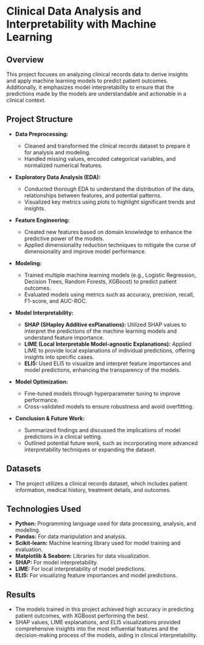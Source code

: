 # Clinical Data Analysis and Interpretability with Machine Learning

## Overview

This project focuses on analyzing clinical records data to derive insights and apply machine learning models to predict patient outcomes. Additionally, it emphasizes model interpretability to ensure that the predictions made by the models are understandable and actionable in a clinical context.

## Project Structure

- **Data Preprocessing:** 
    - Cleaned and transformed the clinical records dataset to prepare it for analysis and modeling.
    - Handled missing values, encoded categorical variables, and normalized numerical features.

- **Exploratory Data Analysis (EDA):**
    - Conducted thorough EDA to understand the distribution of the data, relationships between features, and potential patterns.
    - Visualized key metrics using plots to highlight significant trends and insights.

- **Feature Engineering:**
    - Created new features based on domain knowledge to enhance the predictive power of the models.
    - Applied dimensionality reduction techniques to mitigate the curse of dimensionality and improve model performance.

- **Modeling:**
    - Trained multiple machine learning models (e.g., Logistic Regression, Decision Trees, Random Forests, XGBoost) to predict patient outcomes.
    - Evaluated models using metrics such as accuracy, precision, recall, F1-score, and AUC-ROC.

- **Model Interpretability:**
    - **SHAP (SHapley Additive exPlanations):** Utilized SHAP values to interpret the predictions of the machine learning models and understand feature importance.
    - **LIME (Local Interpretable Model-agnostic Explanations):** Applied LIME to provide local explanations of individual predictions, offering insights into specific cases.
    - **ELI5:** Used ELI5 to visualize and interpret feature importances and model predictions, enhancing the transparency of the models.

- **Model Optimization:**
    - Fine-tuned models through hyperparameter tuning to improve performance.
    - Cross-validated models to ensure robustness and avoid overfitting.

- **Conclusion & Future Work:**
    - Summarized findings and discussed the implications of model predictions in a clinical setting.
    - Outlined potential future work, such as incorporating more advanced interpretability techniques or expanding the dataset.

## Datasets
- The project utilizes a clinical records dataset, which includes patient information, medical history, treatment details, and outcomes.

## Technologies Used
- **Python:** Programming language used for data processing, analysis, and modeling.
- **Pandas:** For data manipulation and analysis.
- **Scikit-learn:** Machine learning library used for model training and evaluation.
- **Matplotlib & Seaborn:** Libraries for data visualization.
- **SHAP:** For model interpretability.
- **LIME:** For local interpretability of model predictions.
- **ELI5:** For visualizing feature importances and model predictions.


## Results
- The models trained in this project achieved high accuracy in predicting patient outcomes, with XGBoost performing the best.
- SHAP values, LIME explanations, and ELI5 visualizations provided comprehensive insights into the most influential features and the decision-making process of the models, aiding in clinical interpretability.
